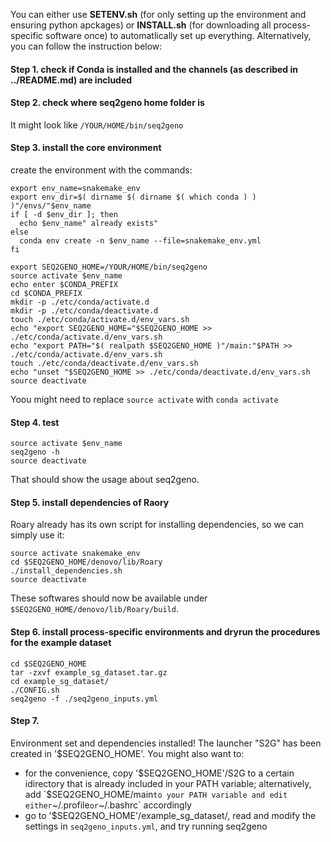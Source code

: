<!--
SPDX-FileCopyrightText: 2021 Tzu-Hao Kuo

SPDX-License-Identifier: GPL-3.0-or-later
-->

You can either use **SETENV.sh** (for only setting up the environment and ensuring python apckages) 
or **INSTALL.sh** (for downloading all process-specific software once) to automatlically set up 
everything. Alternatively, you can follow the instruction below:

#### Step 1. check if Conda is installed and the channels (as described in ../README.md) are included 
#### Step 2. check where seq2geno home folder is
It might look like `/YOUR/HOME/bin/seq2geno`

#### Step 3. install the core environment
create the environment with the commands:
```
export env_name=snakemake_env
export env_dir=$( dirname $( dirname $( which conda ) ) )"/envs/"$env_name
if [ -d $env_dir ]; then
  echo $env_name" already exists"
else
  conda env create -n $env_name --file=snakemake_env.yml
fi

export SEQ2GENO_HOME=/YOUR/HOME/bin/seq2geno
source activate $env_name
echo enter $CONDA_PREFIX
cd $CONDA_PREFIX
mkdir -p ./etc/conda/activate.d
mkdir -p ./etc/conda/deactivate.d
touch ./etc/conda/activate.d/env_vars.sh
echo "export SEQ2GENO_HOME="$SEQ2GENO_HOME >> ./etc/conda/activate.d/env_vars.sh
echo "export PATH="$( realpath $SEQ2GENO_HOME )"/main:"$PATH >> ./etc/conda/activate.d/env_vars.sh
touch ./etc/conda/deactivate.d/env_vars.sh
echo "unset "$SEQ2GENO_HOME >> ./etc/conda/deactivate.d/env_vars.sh
source deactivate
```
Yoou might need to replace `source activate` with `conda activate` 

#### Step 4. test 
```
source activate $env_name
seq2geno -h
source deactivate
```
That should show the usage about seq2geno.

#### Step 5. install dependencies of Raory 
Roary already has its own script for installing dependencies, so we can simply use it:
```
source activate snakemake_env
cd $SEQ2GENO_HOME/denovo/lib/Roary
./install_dependencies.sh
source deactivate
```
These softwares should now be available under `$SEQ2GENO_HOME/denovo/lib/Roary/build`.

#### Step 6. install process-specific environments and dryrun the procedures for the example dataset
```
cd $SEQ2GENO_HOME
tar -zxvf example_sg_dataset.tar.gz 
cd example_sg_dataset/
./CONFIG.sh
seq2geno -f ./seq2geno_inputs.yml
```

#### Step 7. 

Environment set and dependencies installed! The launcher "S2G" has been created in '$SEQ2GENO_HOME'. You might also want to: 
- for the convenience, copy '$SEQ2GENO_HOME'/S2G to a certain idirectory that is already included in your PATH variable; alternatively, add `$SEQ2GENO_HOME/main` to your PATH variable and edit either `~/.profile` or `~/.bashrc` accordingly
- go to '$SEQ2GENO_HOME'/example_sg_dataset/, read and modify the settings in `seq2geno_inputs.yml`, and try running seq2geno 
